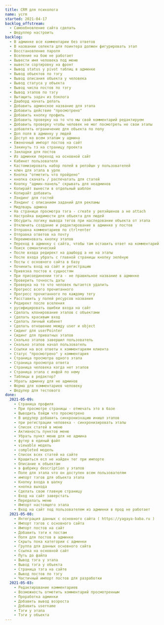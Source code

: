 ```yaml
---
title: CRM для психолога
name: ycrm
started: 2021-04-17
backlog_offstream:
  - Самообновление сайта сделать
  - Шедуллер настроить
backlog:
  - В админке все комментарии без ответов
  - В названии селекта для поинтера должен фигурировать этап
  - Восстановление пароля
  - Вселение на бою не работает
  - Вывести имя человека под меню
  - вывести сортировку на фронт
  - Вывод status у pivot таблиц в админке
  - Вывод объектов по тэгу
  - Вывод описания объекта у человека
  - Вывод статуса у объекта
  - Вывод числа постов по тэгу
  - Вывод этапов по тэгу
  - Вытащить задач из бэклога
  - Дашборд начать делать
  - Добавить админское название для этапа
  - Добавить действие "просмотрено"
  - Добавить кнопку профиль
  - Добавить проверку на то что мы свой комментарий редактируем
  - Добавить проверку чтобы человек не мог посмотреть не свои этапы
  - добавлять ограничение для объекта по полу
  - Доп поля в админку у людей
  - Доступ ко всем этапам у админа
  - Еженочный импорт постов на сайт
  - Закинуть тз на страницу проекта
  - Закладки для постов
  - Из админки переход на основной сайт
  - Кабинет пользователя
  - Кастомизировать набор полей в релэйшн у пользователей
  - ключ для этапа в урле
  - Кнопка "отметить что пройдено"
  - кнопка скачать / распечатать для статей
  - Кнопку "админ-панель" скрывать для неадминов
  - Копирайт вынести в отдельный шаблон
  - Копирайт добавить
  - Лэндинг для гостей
  - Лэндинг с описанием заданий для рекламы
  - Мидлварь админа
  - На странице просмотра тэга - create у релэйшенов а не attach
  - Настройка видимости для объекта для людей
  - Обсудить логику вывода тегов при наследовании объекта от этапа
  - Отключить создание и редактирование в админке у постов
  - Отправка комментариев по ctrl+enter
  - Отправка ответов на почту
  - Переименовать кнопку этапов
  - Переход в админку с сайта, чтобы там оставить ответ на комментарий
  - Поиск семантический
  - После входа редирект на дашборд а не на этапы
  - После входа убрать с главной страницы кнопку зелёную
  - Посты с основного сайта в базу
  - Починить вход на сайт и регистрацию
  - Привязка постов к сущностям
  - При присоединении тэга - не правильное название в админке
  - Проверить точность даты
  - Проверка на то что человек пытается удалить
  - Прогресс всего прочитанного
  - Прогресс прочитанного по каждому тегу
  - Расставить у полей ресурсов названия
  - Редирект после вселения
  - русифицировать ошибки входа на сайт
  - Сделать клонирование этапов с объектами
  - Сделать красивым вход
  - Сделать личный кабинет
  - Сделать отношение между user и object
  - Сидинг для userPointer
  - Сидинг для приватных этапов
  - Сколько этапов завершил пользователь
  - Сколько этапов начал пользователь
  - Ссылки на все ответы к комментариям клиента
  - Статус "просмотрено" у комментария
  - Страница просмотра одного этапа
  - Страница просмотра ответа
  - Страница человека когда нет этапов
  - Страница этапа с инфой по нему
  - Таблицы в редактор?
  - Убрать админку для не админов
  - Форма для комментариев человеку
  - Шедулер для тестового
done:
  2021-05-09:
    - Страница профиля
    - При просмотре страницы - отмечать это в базе
    - Выводить бэйдж что просмотрено
    - В шедулер добавить синхронизхацию инишл этапов
    - при регистрации человека - синхронизировать этапы
    - Список статей в меню
    - Активность пунктов меню
    - Убрать пункт меню для не админа
    - футер в единый файл
    - viewable модель
    - completed модель
    - Список всех статей на сайте
    - Крашиться есл не найден тег при импорте
    - Описание к объектам
    - в фабрику description у этапов
    - Поле для этапа что он доступен всем пользователям
    - импорт тэгов для объекта этапа
    - Кнопку входа в шапку
    - кнопка выхода
    - Сделать свою главную страницу
    - Вход на сайт заверстать
    - Переделать меню
    - Импорт настоящего этапа
    - Вход на сайт под пользователем из админки в прод не работает
  2021-05-08:
    - Интеграция данных с основного сайта ( https://yagaya-baba.ru )
    - Импорт тэгов с основного сайта
    - Импорт постов на сайт
    - Добавить тэги к постам
    - Поля для постов в админке
    - Скрыть пока категории с админки
    - Группа для данных основного сайта
    - Ссылка на основной сайт
    - Путь до файла
    - Вывод тэга у этапа
    - Вывод тэга у объекта
    - Страница тэга на сайте
    - Вывод постов по тэгу
    - Частичный импорт постов для разработки
  2021-05-03:
    - Редактирование комментариев
    - Возможность отметить комментарий просмотренным
    - Проработка админки
    - Добавить вывод возроста
    - Добавить username
    - Тэги у этапа
    - Тэги у объекта
---
```

